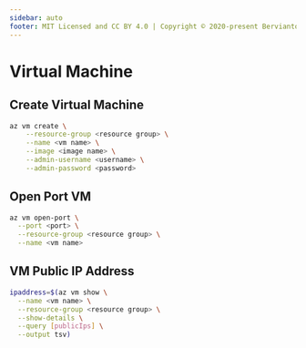 ```yaml
---
sidebar: auto
footer: MIT Licensed and CC BY 4.0 | Copyright © 2020-present Bervianto Leo Pratama
---
```


# Virtual Machine

## Create Virtual Machine

```bash
az vm create \
    --resource-group <resource group> \
    --name <vm name> \
    --image <image name> \
    --admin-username <username> \
    --admin-password <password>
```

## Open Port VM

```bash
az vm open-port \
  --port <port> \
  --resource-group <resource group> \
  --name <vm name>
```

## VM Public IP Address

```bash
ipaddress=$(az vm show \
  --name <vm name> \
  --resource-group <resource group> \
  --show-details \
  --query [publicIps] \
  --output tsv)
```
